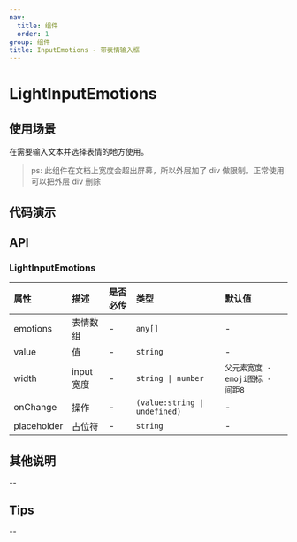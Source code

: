 ```yaml
---
nav:
  title: 组件
  order: 1
group: 组件
title: InputEmotions - 带表情输入框
---
```


# LightInputEmotions

## 使用场景

在需要输入文本并选择表情的地方使用。

> ps: 此组件在文档上宽度会超出屏幕，所以外层加了 div 做限制。正常使用可以把外层 div 删除

## 代码演示

<code src='./demo/LightInput/LightInputEmotions' ></code>

## API

### LightInputEmotions

| 属性        | 描述       | 是否必传 | 类型                          | 默认值                           |
| :---------- | :--------- | :------- | :---------------------------- | :------------------------------- |
| emotions    | 表情数组   | -        | `any[]`                       | -                                |
| value       | 值         | -        | `string`                      | -                                |
| width       | input 宽度 | -        | `string \| number`            | `父元素宽度 - emoji图标 - 间距8` |
| onChange    | 操作       | -        | `(value:string \| undefined)` | -                                |
| placeholder | 占位符     | -        | `string`                      | -                                |

## 其他说明

--

## Tips

--
